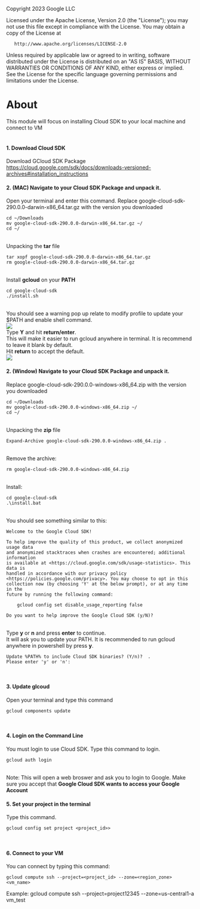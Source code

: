 <!---->
  Copyright 2023 Google LLC

  Licensed under the Apache License, Version 2.0 (the "License");
  you may not use this file except in compliance with the License.
  You may obtain a copy of the License at

       http://www.apache.org/licenses/LICENSE-2.0

  Unless required by applicable law or agreed to in writing, software
  distributed under the License is distributed on an "AS IS" BASIS,
  WITHOUT WARRANTIES OR CONDITIONS OF ANY KIND, either express or implied.
  See the License for the specific language governing permissions and
  limitations under the License.
 <!---->

# About

This module will focus on installing Cloud SDK to your local machine and connect to VM
<br><br>


#### 1. Download Cloud SDK
Download GCloud SDK Package https://cloud.google.com/sdk/docs/downloads-versioned-archives#installation_instructions
<br>

#### 2. (MAC) Navigate to your Cloud SDK Package and unpack it.
Open your terminal and enter this command. Replace google-cloud-sdk-290.0.0-darwin-x86_64.tar.gz with the version you downloaded
<br>
```
cd ~/Downloads
mv google-cloud-sdk-290.0.0-darwin-x86_64.tar.gz ~/
cd ~/
```
<br>
Unpacking the <b>tar</b> file
<br>

```
tar xopf google-cloud-sdk-290.0.0-darwin-x86_64.tar.gz
rm google-cloud-sdk-290.0.0-darwin-x86_64.tar.gz
```
<br>
Install <b>gcloud</b> on your <b>PATH</b>
<br>

```
cd google-cloud-sdk
./install.sh
```
<br>
You should see a warning pop up relate to modify profile to update your $PATH and enable shell command.
<br>
<kbd>
<img src=/images/update_path.png />
</kbd>
<br>
Type <b>Y</b> and hit <b>return/enter</b>.
<br>
This will make it easier to run gcloud anywhere in terminal. It is recommend to leave it blank by default.<br>
Hit <b>return</b> to accept the default.
<br>
<kbd>
<img src=/images/path_name.png />
</kbd>
<br>


#### 2. (Window) Navigate to your Cloud SDK Package and unpack it.
Replace google-cloud-sdk-290.0.0-windows-x86_64.zip with the version you downloaded
<br>

```
cd ~/Downloads
mv google-cloud-sdk-290.0.0-windows-x86_64.zip ~/
cd ~/
```
<br>
Unpacking the <b>zip</b> file
<br>

```
Expand-Archive google-cloud-sdk-290.0.0-windows-x86_64.zip .
```
<br>
Remove the archive:
<br>

```
rm google-cloud-sdk-290.0.0-windows-x86_64.zip
```
<br>
Install:

```
cd google-cloud-sdk
.\install.bat
```
<br>
You should see something similar to this:
<br>

```
Welcome to the Google Cloud SDK!

To help improve the quality of this product, we collect anonymized usage data
and anonymized stacktraces when crashes are encountered; additional information
is available at <https://cloud.google.com/sdk/usage-statistics>. This data is
handled in accordance with our privacy policy
<https://policies.google.com/privacy>. You may choose to opt in this
collection now (by choosing 'Y' at the below prompt), or at any time in the
future by running the following command:

    gcloud config set disable_usage_reporting false

Do you want to help improve the Google Cloud SDK (y/N)?
```
<br>
Type <b>y</b> or <b>n</b> and press <b>enter</b> to continue.
<br>
It will ask you to update your PATH. It is recommended to run gcloud anywhere in powershell by press <b>y</b>.
<br>

```
Update %PATH% to include Cloud SDK binaries? (Y/n)?  .
Please enter 'y' or 'n':
```

<br>

#### 3. Update glcoud
Open your terminal and type this command
<br>

```
gcloud components update
```
<br>

#### 4. Login on the Command Line
You must login to use Cloud SDK. Type this command to login.
<br>

```
gcloud auth login
```
<br>
Note: This will open a web broswer and ask you to login to Google. Make sure you accept that <b>Google Cloud SDK wants to access your Google Account</b>
<br>

#### 5. Set your project in the terminal
Type this command.
<br>

```
gcloud config set project <project_id>>
```
<br>

#### 6. Connect to your VM
You can connect by typing this command:
<br>

```
gcloud compute ssh --project=<project_id> --zone=<region_zone> <vm_name>
```
Example: gcloud compute ssh --project=project12345 --zone=us-central1-a vm_test
<br>
